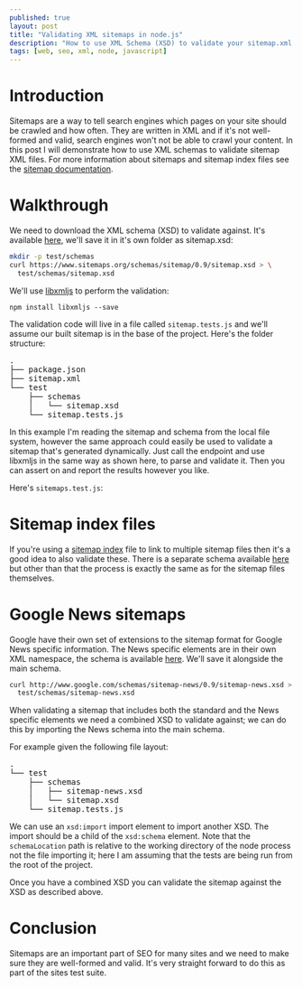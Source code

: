```yaml
---
published: true
layout: post
title: "Validating XML sitemaps in node.js"
description: "How to use XML Schema (XSD) to validate your sitemap.xml in node.js"
tags: [web, seo, xml, node, javascript]
---
```


# Introduction
Sitemaps are a way to tell search engines which pages on your site should be crawled and how often. They are written in XML and if it's not well-formed and valid, search engines won't not be able to crawl your content. In this post I will demonstrate how to use XML schemas to validate sitemap XML files. For more information about sitemaps and sitemap index files see the [sitemap documentation](https://www.sitemaps.org/protocol.html).

# Walkthrough
We need to download the XML schema (XSD) to validate against. It's available [here](https://www.sitemaps.org/schemas/sitemap/0.9/sitemap.xsd), we'll save it in it's own folder as sitemap.xsd:

``` bash
mkdir -p test/schemas
curl https://www.sitemaps.org/schemas/sitemap/0.9/sitemap.xsd > \
  test/schemas/sitemap.xsd
```

We'll use [libxmljs](https://github.com/libxmljs/libxmljs) to perform the validation:

`npm install libxmljs --save`

The validation code will live in a file called `sitemap.tests.js` and we'll assume our built sitemap is in the base of the project. Here's the folder structure:

<pre>
.
├── package.json
├── sitemap.xml
└── test
    ├── schemas
    │   └── sitemap.xsd
    └── sitemap.tests.js
</pre>

In this example I'm reading the sitemap and schema from the local file system, however the same approach could easily be used to validate a sitemap that's generated dynamically. Just call the endpoint and use libxmljs in the same way as shown here, to parse and validate it. Then you can assert on and report the results however you like.

Here's `sitemaps.test.js`:
<script src="https://gist.github.com/toboid/05ff688375cded9412dccbd0adc12454.js"></script>

# Sitemap index files
If you're using a [sitemap index](https://www.sitemaps.org/protocol.html#index) file to link to multiple sitemap files then it's a good idea to also validate these. There is a separate schema available [here](hhttps://www.sitemaps.org/schemas/sitemap/0.9/siteindex.xsd) but other than that the process is exactly the same as for the sitemap files themselves.

# Google News sitemaps
Google have their own set of extensions to the sitemap format for Google News specific information. The News specific elements are in their own XML namespace, the schema is available [here](http://www.google.com/schemas/sitemap-news/0.9/sitemap-news.xsd). We'll save it alongside the main schema.

``` bash
curl http://www.google.com/schemas/sitemap-news/0.9/sitemap-news.xsd > \
  test/schemas/sitemap-news.xsd
```

When validating a sitemap that includes both the standard and the News specific elements we need a combined XSD to validate against; we can do this by importing the News schema into the main schema.

For example given the following file layout:
<pre>
.
└── test
    ├── schemas
    │   ├── sitemap-news.xsd
    │   └── sitemap.xsd
    └── sitemap.tests.js
</pre>

We can use an `xsd:import` import element to import another XSD. The import should be a child of the `xsd:schema` element. Note that the `schemaLocation` path is relative to the working directory of the node process not the file importing it; here I am assuming that the tests are being run from the root of the project.

<script src="https://gist.github.com/toboid/c2a24d690397a483a374e6dcd4a67379.js"></script>

Once you have a combined XSD you can validate the sitemap against the XSD as described above.

# Conclusion
Sitemaps are an important part of SEO for many sites and we need to make sure they are well-formed and valid. It's very straight forward to do this as part of the sites test suite.
